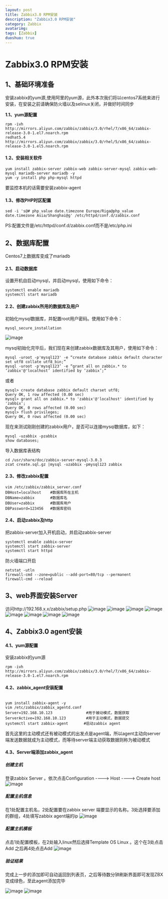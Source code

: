 ```yaml
---
layout: post
title: Zabbix3.0 RPM安装
description: "Zabbix3.0 RPM安装"
category: Zabbix
avatarimg: 
tags: [Zabbix]
duoshuo: true
---
```



# Zabbix3.0 RPM安装

##  1、基础环境准备 


安装zabbix的yum源,使用阿里的yum源，此外本次我们将以centos7系统来进行安装，在安装之前请确保防火墙以及selinux关闭，并做好时间同步



**1.1、yum源配置**

```
rpm -ivh http://mirrors.aliyun.com/zabbix/zabbix/3.0/rhel/7/x86_64/zabbix-release-3.0-1.el7.noarch.rpm
redhat5.4
http://mirrors.aliyun.com/zabbix/zabbix/3.0/rhel/5/x86_64/zabbix-release-3.0-1.el5.noarch.rpm

```
#### 1.2、安装相关软件

```
yum install zabbix-server zabbix-web zabbix-server-mysql zabbix-web-mysql mariadb-server mariadb -y
yum -y install php php-mysql httpd
```
要监控本机的话需要安装zabbix-agent

#### 1.3、修改PHP时区配置

```
sed -i 's@# php_value date.timezone Europe/Riga@php_value date.timezone Asia/Shanghai@g' /etc/httpd/conf.d/zabbix.conf
```
PS:配置文件是/etc/httpd/conf.d/zabbix.conf而不是/etc/php.ini
## 2、数据库配置
Centos7上数据库变成了mariadb
#### 2.1、启动数据库
设置开机自启动mysql，并启动mysql，使用如下命令：

```
systemctl enable mariadb
systemctl start mariadb
```
#### 2.2、创建zabbix所用的数据库及用户
初始化mysql数据库，并配置root用户密码。使用如下命令：

```
mysql_secure_installation

```
![image](https://raw.githubusercontent.com/Volcano888/Makedown-poto/master/mdphotos/2.png)

mysql初始化完毕后，我们现在来创建zabbix数据库及其用户，使用如下命令：

```
mysql -uroot -p'mysql123' -e “create database zabbix default character set utf8 collate utf8_bin;”
mysql -uroot -p'mysql123’ -e “grant all on zabbix.* to ‘zabbix'@'localhost’ identified by ‘zabbix’;”
```
或者

```
mysql> create database zabbix default charset utf8;
Query OK, 1 row affected (0.00 sec)
mysql> grant all on zabbix.* to 'zabbix'@'localhost' identified by 'zabbix';
Query OK, 0 rows affected (0.00 sec)
mysql> flush privileges;
Query OK, 0 rows affected (0.00 sec)
```
现在来测试刚刚创建的zabbix用户，是否可以连接mysql数据库，如下：

```
mysql -uzabbix -pzabbix
show databases;
```
导入数据库表结构

```
cd /usr/share/doc/zabbix-server-mysql-3.0.3
zcat create.sql.gz |mysql -uzabbix -pmysql123 zabbix
```
#### 2.3、修改zabbix配置

```
vim /etc/zabbix/zabbix_server.conf
DBHost=localhost    #数据库所在主机
DBName=zabbix       #数据库名 
DBUser=zabbix       #数据库用户 
DBPassword=123456   #数据库密码 
```
#### 2.4、启动zabbix及http

把zabbix-server加入开机启动，并启动zabbix-server
```
systemctl enable zabbix-server
systemctl start zabbix-server
systemctl start httpd

```
防火墙端口开启

```
netstat -utln     
firewall-cmd --zone=public --add-port=80/tcp --permanent
firewall-cmd --reload
```
## 3、web界面安装Server
访问http://192.168.x.x/zabbix/setup.php
![image](https://raw.githubusercontent.com/Volcano888/Makedown-poto/master/mdphotos/z1.png)
![image](https://raw.githubusercontent.com/Volcano888/Makedown-poto/master/mdphotos/z2.png)
![image](https://raw.githubusercontent.com/Volcano888/Makedown-poto/master/mdphotos/z3.png)
![image](https://raw.githubusercontent.com/Volcano888/Makedown-poto/master/mdphotos/z4.png)
![image](https://raw.githubusercontent.com/Volcano888/Makedown-poto/master/mdphotos/z5.png)
![image](https://raw.githubusercontent.com/Volcano888/Makedown-poto/master/mdphotos/z6.png)
![image](https://raw.githubusercontent.com/Volcano888/Makedown-poto/master/mdphotos/z7.png)
![image](https://raw.githubusercontent.com/Volcano888/Makedown-poto/master/mdphotos/z8.png)

## 4、Zabbix3.0 agent安装
#### 4.1、yum源配置
安装zabbix的yum源

```
rpm -ivh http://mirrors.aliyun.com/zabbix/zabbix/3.0/rhel/7/x86_64/zabbix-release-3.0-1.el7.noarch.rpm
```
#### 4.2、zabbix_agent安装配置

```

yum install zabbix-agent -y
vim /etc/zabbix/zabbix_agentd.conf     
Server=192.168.10.123               #用于被动模式，数据获取
ServerActive=192.168.10.123         #用于主动模式，数据提交
systemctl start zabbix-agent       #启动zabbix agent

```
首先这里的主动模式还有被动模式的出发点是agent端，所以agent主动向server端发送数据就成为主动模式，而等待server端主动获取数据则称为被动模式
#### 4.3、Server端添加zabbix_agent

##### 创建主机
登录zabbix Server 。依次点击Configuration ----> Host ----> Create host
![image](https://raw.githubusercontent.com/Volcano888/Makedown-poto/master/mdphotos/agent1.png)

##### 配置主机信息
在1处配置主机名，2处配置要在zabbix server 端要显示的名称。3处选择要添加的群组，4处填写zabbix agent端的ip
![image](https://raw.githubusercontent.com/Volcano888/Makedown-poto/master/mdphotos/agent2.png)

##### 配置主机模板
点击1处配置模板，在2处输入linux然后选择Template OS Linux 。这个在3处点击Add 之后再4处点击Add
![image](https://raw.githubusercontent.com/Volcano888/Makedown-poto/master/mdphotos/agent3.png)

##### 验证结果
完成上一步的添加即可自动返回到列表页，之后等待数分钟刷新界面即可发现ZBX变成绿色，至此agent添加完毕

![image](https://raw.githubusercontent.com/Volcano888/Makedown-poto/master/mdphotos/agent4.png)
![image](https://raw.githubusercontent.com/Volcano888/Makedown-poto/master/mdphotos/agent5.png)
